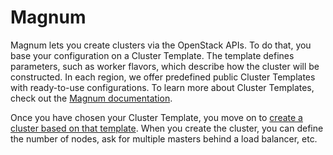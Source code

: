 # Magnum

Magnum lets you create clusters via the OpenStack APIs.
To do that, you base your configuration on a Cluster Template.
The template defines parameters, such as worker flavors, which describe how the cluster will be constructed.
In each region, we offer predefined public Cluster Templates with ready-to-use configurations.
To learn more about Cluster Templates, check out the [Magnum documentation](https://docs.openstack.org/magnum/latest/user/#clustertemplate).

Once you have chosen your Cluster Template, you move on to [create a cluster based on that template](../../openstack/magnum/new-k8s-cluster.md).
When you create the cluster, you can define the number of nodes, ask for multiple masters behind a load balancer, etc.
